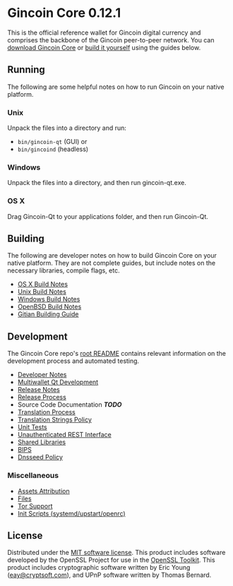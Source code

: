 Gincoin Core 0.12.1
=====================

This is the official reference wallet for Gincoin digital currency and comprises the backbone of the Gincoin peer-to-peer network. You can [download Gincoin Core](https://www.gincoin.io/#downloads) or [build it yourself](#building) using the guides below.

Running
---------------------
The following are some helpful notes on how to run Gincoin on your native platform.

### Unix

Unpack the files into a directory and run:

- `bin/gincoin-qt` (GUI) or
- `bin/gincoind` (headless)

### Windows

Unpack the files into a directory, and then run gincoin-qt.exe.

### OS X

Drag Gincoin-Qt to your applications folder, and then run Gincoin-Qt.

Building
---------------------
The following are developer notes on how to build Gincoin Core on your native platform. They are not complete guides, but include notes on the necessary libraries, compile flags, etc.

- [OS X Build Notes](build-osx.md)
- [Unix Build Notes](build-unix.md)
- [Windows Build Notes](build-windows.md)
- [OpenBSD Build Notes](build-openbsd.md)
- [Gitian Building Guide](gitian-building.md)

Development
---------------------
The Gincoin Core repo's [root README](/README.md) contains relevant information on the development process and automated testing.

- [Developer Notes](developer-notes.md)
- [Multiwallet Qt Development](multiwallet-qt.md)
- [Release Notes](release-notes.md)
- [Release Process](release-process.md)
- Source Code Documentation ***TODO***
- [Translation Process](translation_process.md)
- [Translation Strings Policy](translation_strings_policy.md)
- [Unit Tests](unit-tests.md)
- [Unauthenticated REST Interface](REST-interface.md)
- [Shared Libraries](shared-libraries.md)
- [BIPS](bips.md)
- [Dnsseed Policy](dnsseed-policy.md)

### Miscellaneous
- [Assets Attribution](assets-attribution.md)
- [Files](files.md)
- [Tor Support](tor.md)
- [Init Scripts (systemd/upstart/openrc)](init.md)

License
---------------------
Distributed under the [MIT software license](http://www.opensource.org/licenses/mit-license.php).
This product includes software developed by the OpenSSL Project for use in the [OpenSSL Toolkit](https://www.openssl.org/). This product includes
cryptographic software written by Eric Young ([eay@cryptsoft.com](mailto:eay@cryptsoft.com)), and UPnP software written by Thomas Bernard.
